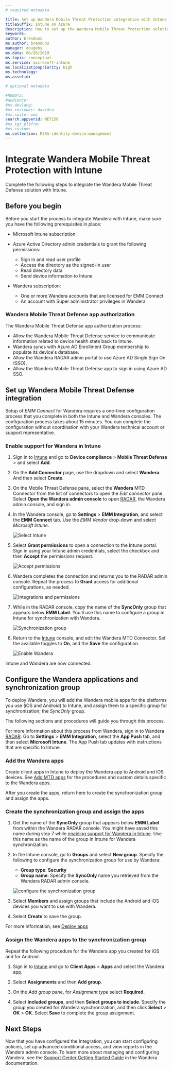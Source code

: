 ```yaml
---
# required metadata

title: Set up Wandera Mobile Threat Protection integration with Intune
titleSuffix: Intune on Azure
description: How to set up the Wandera Mobile Threat Protection solution with Microsoft Intune to control mobile device access to your corporate resources.
keywords:
author: brenduns
ms.author: brenduns
manager: dougeby
ms.date: 06/26/2019
ms.topic: conceptual
ms.service: microsoft-intune
ms.localizationpriority: high
ms.technology:
ms.assetid:  

# optional metadata

#ROBOTS:
#audience:
#ms.devlang:
#ms.reviewer: davidra
#ms.suite: ems
search.appverid: MET150
#ms.tgt_pltfrm:
#ms.custom:
ms.collection: M365-identity-device-management
---
```


# Integrate Wandera Mobile Threat Protection with Intune  

Complete the following steps to integrate the Wandera Mobile Threat Defense solution with Intune.  

## Before you begin  

Before you start the process to integrate Wandera with Intune, make sure you have the following prerequisites in place:
- Microsoft Intune subscription  
- Azure Active Directory admin credentials to grant the following permissions:  
  - Sign in and read user profile  
  - Access the directory as the signed-in user  
  - Read directory data  
  - Send device information to Intune  

- Wandera subscription:
  - One or more Wandera accounts that are licensed for EMM Connect  
  - An account with Super administrator privileges in Wandera  
 
### Wandera Mobile Threat Defense app authorization  

The Wandera Mobile Threat Defense app authorization process:  
- Allow the Wandera Mobile Threat Defense service to communicate information related to device health state back to Intune.  
- Wandera syncs with Azure AD Enrollment Group membership to populate its device's database.  
- Allow the Wandera RADAR admin portal to use Azure AD Single Sign On (SSO).  
- Allow the Wandera Mobile Threat Defense app to sign in using Azure AD SSO.  


## Set up Wandera Mobile Threat Defense integration  
Setup of *EMM Connect* for Wandera requires a one-time configuration process that you complete in both the Intune and Wandera consoles. The configuration process takes about 15 minutes. You can complete the configuration without coordination with your Wandera technical account or support representative.  

### Enable support for Wandera in Intune
1. Sign in to [Intune](https://go.microsoft.com/fwlink/?linkid=2090973) and go to **Device compliance** > **Mobile Threat Defense** > and select **Add**.

2. On the **Add Connector** page, use the dropdown and select **Wandera**. And then select **Create**.  

3. On the Mobile Threat Defense pane, select the **Wandera** MTD Connector from the list of connectors to open the *Edit connector* pane. Select **Open the Wandera admin console** to open [RADAR](https://radar.wandera.com/login), the Wandera admin console, and sign in. 

4. In the Wandera console, go to **Settings** > **EMM Integration**, and select the **EMM Connect** tab. Use the *EMM Vendor* drop-down and select *Microsoft Intune*.

   ![Select Intune](./media/wandera-mtd-connector-integration/set-up-intune-in-radar.png)

5. Select **Grant permissions** to open a connection to the Intune portal. Sign in using your Intune admin credentials, select the checkbox and then **Accept** the permissions request.  

   ![Accept permissions](./media/wandera-mtd-connector-integration/permissions.png) 

6. Wandera completes the connection and returns you to the RADAR admin console. Repeat the process to **Grant** access for additional configurations, as needed.  

   ![Integrations and permissions](./media/wandera-mtd-connector-integration/integrations-and-permissions.png) 

7. While in the RADAR console, copy the name of the **SyncOnly** group that appears below **EMM Label**. You'll use this name to configure a group in Intune for synchronization with Wandera.

   ![Synchronization group](./media/wandera-mtd-connector-integration/sync-group-name.png) 

8. Return to the [Intune](https://go.microsoft.com/fwlink/?linkid=2090973) console, and edit the Wandera MTD Connector. Set the available toggles to **On**, and the **Save** the configuration.  

   ![Enable Wandera](./media/wandera-mtd-connector-integration/enable-wandera.png) 

Intune and Wandera are now connected.  

## Configure the Wandera applications and synchronization group  
To deploy Wandera, you will add the Wandera mobile apps for the platforms you use (iOS and Android) to Intune, and assign them to a specific group for synchronization; the *SyncOnly* group. 

The following sections and procedures will guide you through this process.

For more information about this process from Wandera, sign in to Wandera [RADAR](https://radar.wandera.com/login). Go to **Settings** > **EMM Integration**, select the **App Push** tab, and then select **Microsoft Intune**. The App Push tab updates with instructions that are specific to Intune.  

### Add the Wandera apps  
Create client apps in Intune to deploy the Wandera app to Android and iOS devices. See [Add MTD apps](mtd-apps-ios-app-configuration-policy-add-assign.md) for the procedures and custom details specific to the Wandera apps.  

After you create the apps, return here to create the synchronization group and assign the apps.  


### Create the synchronization group and assign the apps

1. Get the name of the **SyncOnly** group that appears below **EMM Label** from within the Wandera RADAR console. You might have saved this name during step 7 while [enabling support for Wandera in Intune](#enable-support-for-wandera-in-intune). Use this name as the name of the group in Intune for Wandera synchronization.  

2. In the Intune console, go to **Groups** and select **New group**. Specify the following to configure the synchronization group for use by Wandera:
   - **Group type**: **Security**
   - **Group name**: Specify the **SyncOnly** name you retrieved from the Wandera RADAR admin console.

   ![configure the synchronization group](./media/wandera-mtd-connector-integration/configure-sync-group.png)

3. Select **Members** and assign groups that include the Android and iOS devices you want to use with Wandera.

4. Select **Create** to save the group.

For more information, see [Deploy apps](../apps/apps-deploy.md)

### Assign the Wandera apps to the synchronization group  
Repeat the following procedure for the Wandera app you created for iOS and for Android.

1. Sign in to [Intune](https://go.microsoft.com/fwlink/?linkid=2090973) and go to **Client Apps** > **Apps** and select the Wandera app.  

2. Select **Assignments** and then **Add group**.  

3. On the *Add group* pane, for *Assignment type* select **Required**.

4. Select **Included groups**, and then **Select groups to include**. Specify the group you created for Wandera synchronization, and then click **Select** > **OK** > **OK**. Select **Save** to complete the group assignment.  
 

## Next Steps  
Now that you have configured the Integration, you can start configuring policies, set up advanced conditional access, and view reports in the Wandera admin console. To learn more about managing and configuring Wandera, see the [Support Center Getting Started Guide](https://radar.wandera.com/?return_to=https://wandera.force.com/Customer/s/getting-started) in the Wandera documentation.  
 